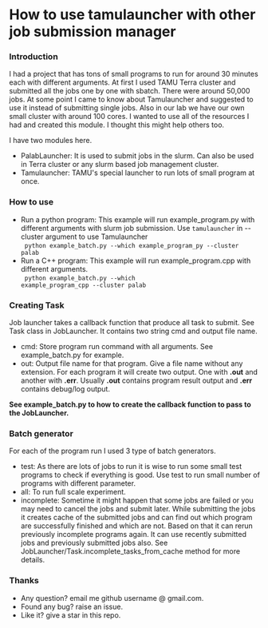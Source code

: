 # How to use tamulauncher with other job submission manager
### Introduction
I had a project that has tons of small programs to run for around 30 minutes each with different
arguments. At first I used TAMU Terra cluster and submitted all the jobs one by one with sbatch.
There were around 50,000 jobs. At some point I came to know about Tamulauncher and suggested to use
it instead of submitting single jobs. Also in our lab we have our own small cluster with around 100 cores.
I wanted to use all of the resources I had and created this module. I thought this might
help others too.

I have two modules here.
* PalabLauncher: It is used to submit jobs in the slurm. Can also be used in Terra cluster or any slurm based 
job management cluster.
* Tamulauncher: TAMU's special launcher to run lots of small program at once.

### How to use
* Run a python program: This example will run example_program.py with different arguments with slurm job submission. 
Use <code>tamulauncher</code> in --cluster argument to use Tamulauncher<br>
<code> python example_batch.py --which example_program_py --cluster palab </code>
* Run a C++ program: This example will run example_program.cpp with different arguments. <br>
<code> python example_batch.py --which example_program_cpp --cluster palab </code>

### Creating Task
Job launcher takes a callback function that produce all task to submit. See Task class in JobLauncher. It contains
two string cmd and output file name.
* cmd: Store program run command with all arguments. See example_batch.py for example.
* out: Output file name for that program. Give a file name without any extension. For each program it will create
two output. One with <b>.out</b> and another with <b>.err</b>. Usually <b>.out</b> contains program result output and
<b>.err</b> contains debug/log output.

<b>See example_batch.py to how to create the callback function to pass to the JobLauncher.</b>

### Batch generator
For each of the program run I used 3 type of batch generators.
* test: As there are lots of jobs to run it is wise to run some small test programs to check if everything is good.
Use test to run small number of programs with different parameter. 
* all: To run full scale experiment.
* incomplete: Sometime it might happen that some jobs are failed or you may need to cancel the jobs and submit later. While
submitting the jobs it creates cache of the submitted jobs and can find out which program are successfully finished and which are not.
Based on that it can rerun previously incomplete programs again. It can use recently submitted jobs and previously submitted jobs also.
See JobLauncher/Task.incomplete_tasks_from_cache method for more details.

### Thanks
* Any question? email me github username @ gmail.com.
* Found any bug? raise an issue.
* Like it? give a star in this repo.